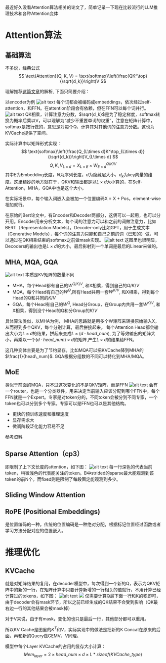 最近好久没看Attention算法相关的论文了，简单记录一下现在比较流行的LLM推理技术和各种Attention变体
# Attention算法
## 基础算法
不多说，经典公式
$$
\text{Attention}(Q, K, V) = \text{softmax}\left(\frac{QK^\top}{\sqrt{d_k}}\right)V
$$

理解推荐[这篇文章](https://jalammar.github.io/illustrated-transformer/)的解析, 下面只简要介绍：

以encoder为例
![alt text](image-1.png)
每个词都会被编码成embeddings，依次经过self-attention，和FFN。在attention阶段会有依赖，但在FFN可以每个词并行。
![alt text](image.png)
QK相乘，计算注意力分数，$\sqrt{d_k}$是为了稳定梯度，softmax转换为概率后乘以V，可以理解为“减少不重要单词的权重”，注意在矩阵计算中，softmax是按行做的，意思是对每个Q，计算其对其他词的注意力分数。这也为KVCache提供了空间。

实际计算中以矩阵形式实现：
$$
\text{softmax}\left(\frac{Q_{L\times d}K^\top_{L\times d}}{\sqrt{d_k}}\right)V_{L\times d}
$$
$$
Q, K, V_{L\times d} = X_{L\times E} \times W^{Q/K/V}_{E\times d}
$$
其中$E$为Embedding长度，$N$为序列长度，$d$为隐藏层大小，$d_k$为key向量的维度。这里精妙的地方就在于，QKV和输出都是以$L \times d$大小算的，在Self-Attention，MHA，GQA中也是这个大小。

在实际场景中，每个输入词嵌入会被加一个位置编码X = X + Pos，element-wise相加就行。

在原始的Bert论文中，有Encoder和Decoder两部分，这俩可以一起用，也可以分开用。Encoder用来分析文本，每个词的注意力可以和之前的词做注意力，比如BERT（Representation Models）。Decoder-only比如GPT，用于生成文本（Generative Models），每个词的注意力只能和自己之前的词（已知的）做，可以通过在QK相乘结束的softmax之前做mask实现。
![alt text](https://jalammar.github.io/images/t/transformer_decoding_2.gif)
这图里也很明显，Decoders的输出也是$L \times d$的大小，最后影射到一个单词是最后的Linear来做的。

## MHA, MQA, GQA
![alt text](image-5.png)
本质是KV矩阵的数量不同
- MHA，每个Head都有自己的$W^{Q/K/V}$, 和X相乘，得到自己的$Q/K/V$
- MQA，每个Head有自己的$W^Q$,所有Head共用一套$W^{K/V}$, 和X相乘，得到每个Head的Q和共同的$K/V$
- GQA，每个Head有自己的$W^Q$, Head分Group，在Group内共用一套$W^{K/V}$, 和X相乘，得到没个Head的Q和分Group的$K/V$

具体算法类似，以MHA为例，
MHA的思路就是用多个W矩阵来转换原始输入X，从而得到多个QKV，每个分别计算，最后拼接起来。
每个Attention Head都会输出大小为$L \times d$的结果，拼起来变成$L \times (d\cdot head\_num)$, 为了等效输出的矩阵大小，再乘以一个$(d\cdot head\_num) \times d$的矩阵,产生$L \times d$的结果给FFN。

这几种变体主要是为了节约显存，比如MQA可以把KVCache降到MHA的$\frac{1}{head\_num}$. GQA根据分组数的不同可以特化到MHA/MQA。

## MoE
类似于前面的MQA，只不过这次变化的不是QKV矩阵，而是FFN
![alt text](image-7.png)
会有一个router，也是一个分类器件，用来决定当前输入应该分配到哪个FFN中，每个FFN就是一个Expert。专家是对token分的，不同token会被分到不同专家，一个token也可以分到多个专家。专家可以是FFN也可以是其他结构。
- 更快的预训练速度和推理速度
- 显存需求大
- 微调阶段泛化能力容易不足

[参考资料](https://huggingface.co/blog/zh/moe)

## Sparse Attention（cp3）
即限制了上下文长度的attention，如下图：
![alt text](image-6.png)
每一行深色的代表当前token，稍微浅色的代表能关注的token。B中strided的sparse最大能观测到该token的前N个，而fixed则是限制了每段固定能观测到多少。

## Sliding Window Attention
## RoPE (Positional Embeddings)
是位置编码的一种。传统的位置编码是一种绝对分配，根据标记位置经过函数或者学习方法分配对应的位置嵌入。



# 推理优化
## KVCache
就是对矩阵结果的复用，在decoder模型中，每次得到一个新的Q，表示为QKV矩阵中的新的一行，在矩阵计算中只要计算新增的一行相关的值就行，不用计算已经计算过的tokens，如下图：
![alt text](image-3.png)
![](image-4.png)
仅需要计算Q最下面一行和K的积即可，由于decoder会有mask环节，所以之前已经生成的QK结果不会受到影响（QK最右边一行的其他结果会被mask掉）

对于V来说，由于有mask，变化的也只是最后一行，其他部分都可以重用。

所以KV Cache是图里的$K^T$和$V$，实际实现中的做法是把新的K Concat在原来的后面，再和新的Query做GEMV，V同理。

模型中每个Layer KVCache的占用的显存大小计算：
$$
Mem_{layer} = 2\times head\_num \times d \times L * sizeof(KVCache\_type)
$$


